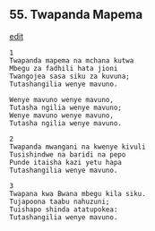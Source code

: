 ## 55. Twapanda Mapema
[edit](https://docs.google.com/document/d/1YoeHhDKLqBD_cgSA4rRNv16xba34cuXn/edit?mode=html)



    1
    Twapanda mapema na mchana kutwa
    Mbegu za fadhili hata jioni
    Twangojea sasa siku za kuvuna;
    Tutashangilia wenye mavuno.

    Wenye mavuno wenye mavuno,
    Tutasha ngilia wenye mavuno;
    Wenye mavuno wenye mavuno,
    Tutasha ngilia wenye mavuno.

    2
    Twapanda mwangani na kwenye kivuli
    Tusishindwe na baridi na pepo
    Punde itaisha kazi yetu hapa
    Tutashangilia wenye mavuno.

    3
    Twapana kwa Bwana mbegu kila siku.
    Tujapoona taabu nahuzuni;
    Tuishapo shinda atatupokea:
    Tutashangilia wenye mavuno.

